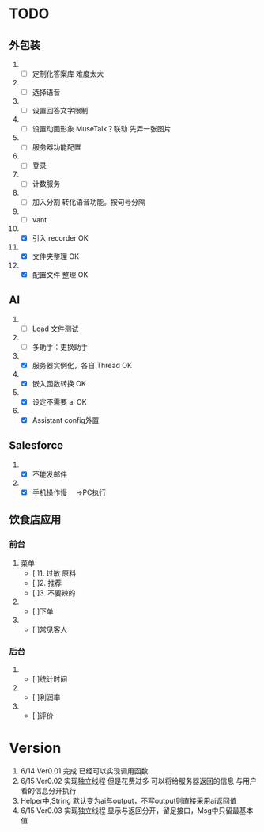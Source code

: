 # TODO

## 外包装 

1. - [ ] 定制化答案库 难度太大 
2. - [ ] 选择语音
3. - [ ] 设置回答文字限制
4. - [ ] 设置动画形象 MuseTalk？联动 先弄一张图片
5. - [ ] 服务器功能配置
6. - [ ] 登录
7. - [ ] 计数服务
8. - [ ] 加入分割 转化语音功能。按句号分隔
9. - [ ] vant <!-- https://www.w3cschool.cn/vantlesson/vantlesson-rig235ur.html -->
10. - [x] 引入 recorder OK
11. - [x] 文件夹整理 OK
12. - [x] 配置文件 整理 OK
## AI
1. - [ ] Load 文件测试
2. - [ ] 多助手：更换助手
3.  - [x] 服务器实例化，各自 Thread OK
4.  - [x] 嵌入函数转换 OK
5.  - [x] 设定不需要 ai OK
6.  - [x] Assistant config外置
## Salesforce
 1. - [x] 不能发邮件
 2. - [x] 手机操作慢 　->PC执行

## 饮食店应用
### 前台

1. 菜单
   - [ ]1. 过敏 原料
   - [ ]2. 推荐
   - [ ]3. 不要辣的
2. - [ ]下单
3. - [ ]常见客人

### 后台

1. - [ ]统计时间
2. - [ ]利润率
3. - [ ]评价

# Version
1. 6/14 Ver0.01 完成 已经可以实现调用函数
2. 6/15 Ver0.02 实现独立线程 但是花费过多 可以将给服务器返回的信息 与用户看的信息分开执行
3. Helper中,String 默认变为ai与output，不写output则直接采用ai返回值
4. 6/15 Ver0.03 实现独立线程 显示与返回分开，留足接口，Msg中只留最基本值


